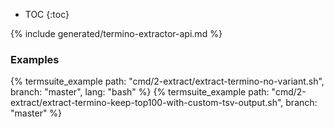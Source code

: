 * TOC
{:toc}

{% include generated/termino-extractor-api.md %}

### Examples

{% termsuite_example path: "cmd/2-extract/extract-termino-no-variant.sh", branch: "master", lang: "bash" %}
{% termsuite_example path: "cmd/2-extract/extract-termino-keep-top100-with-custom-tsv-output.sh", branch: "master" %}
